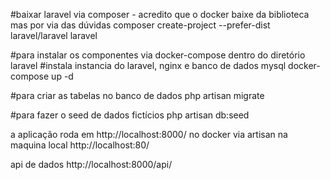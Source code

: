 #baixar laravel via composer - acredito que o docker baixe da biblioteca mas por via das dúvidas
composer create-project --prefer-dist laravel/laravel laravel

#para instalar os componentes via docker-compose dentro do diretório laravel
#instala instancia do laravel, nginx e banco de dados mysql
docker-compose up -d

#para criar as tabelas no banco de dados
php artisan migrate

#para fazer o seed de dados fictícios
php artisan db:seed

a aplicação roda em http://localhost:8000/ no docker 
via artisan na maquina local http://localhost:80/

api de dados http://localhost:8000/api/